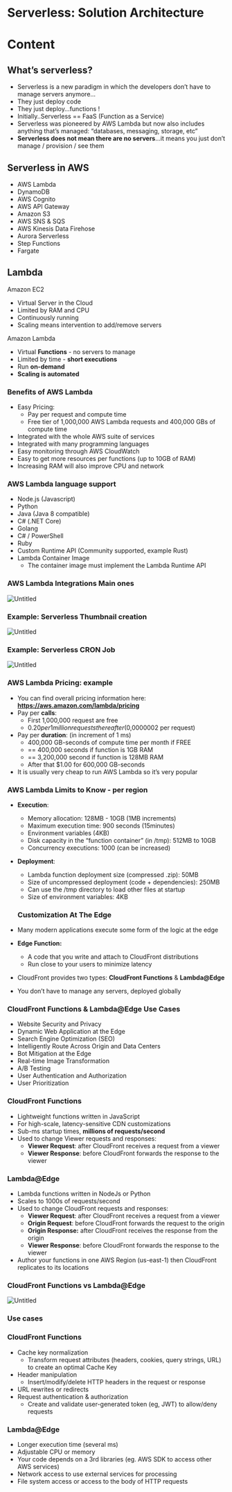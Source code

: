 # Serverless: Solution Architecture

# Content

## What’s serverless?

- Serverless is a new paradigm in which the developers don’t have to manage servers anymore…
- They just deploy code
- They just deploy…functions !
- Initially..Serverless == FaaS (Function as a Service)
- Serverless was pioneered by AWS Lambda but now also includes anything that’s managed: “databases, messaging, storage, etc”
- **Serverless does not mean there are no servers**…it means you just don’t manage / provision / see them

## Serverless in AWS

- AWS Lambda
- DynamoDB
- AWS Cognito
- AWS API Gateway
- Amazon S3
- AWS SNS & SQS
- AWS Kinesis Data Firehose
- Aurora Serverless
- Step Functions
- Fargate

## Lambda

Amazon EC2

- Virtual Server in the Cloud
- Limited by RAM and CPU
- Continuously running
- Scaling means intervention to add/remove servers

Amazon Lambda

- Virtual **Functions** - no servers to manage
- Limited by time - **short executions**
- Run **on-demand**
- **Scaling is automated**

### Benefits of AWS Lambda

- Easy Pricing:
    - Pay per request and compute time
    - Free tier of 1,000,000 AWS Lambda requests and 400,000 GBs of compute time
- Integrated with the whole AWS suite of services
- Integrated with many programming languages
- Easy monitoring through AWS CloudWatch
- Easy to get more resources per functions (up to 10GB of RAM)
- Increasing RAM will also improve CPU and network

### AWS Lambda language support

- Node.js (Javascript)
- Python
- Java (Java 8 compatible)
- C# (.NET Core)
- Golang
- C# / PowerShell
- Ruby
- Custom Runtime API (Community supported, example Rust)
- Lambda Container Image
    - The container image must implement the Lambda Runtime API

### AWS Lambda Integrations Main ones

![Untitled](https://s3-us-west-2.amazonaws.com/secure.notion-static.com/357b6941-1dc4-494e-8a72-8f0b41539ac2/Untitled.png)

### Example: Serverless Thumbnail creation

![Untitled](https://s3-us-west-2.amazonaws.com/secure.notion-static.com/3b68c79b-4a83-4d71-af19-253695e94a82/Untitled.png)

### Example: Serverless CRON Job

![Untitled](https://s3-us-west-2.amazonaws.com/secure.notion-static.com/6d60f792-1285-4619-a893-763c6fbadefc/Untitled.png)

### AWS Lambda Pricing: example

- You can find overall pricing information here:  **https://aws.amazon.com/lambda/pricing**
- Pay per **calls**:
    - First 1,000,000 request are free
    - $0.20 per 1million requests thereafter ($0,0000002 per request)
- Pay per **duration**: (in increment of 1 ms)
    - 400,000 GB-seconds of compute time per month if FREE
    - == 400,000 seconds if function is 1GB RAM
    - == 3,200,000 second if function is 128MB RAM
    - After that $1.00 for 600,000 GB-seconds
- It is usually very cheap to run AWS Lambda so it’s very popular

### AWS Lambda Limits to Know - per region

- **Execution**:
    - Memory allocation: 128MB - 10GB (1MB increments)
    - Maximum execution time: 900 seconds (15minutes)
    - Environment variables (4KB)
    - Disk capacity in the “function container” (in /tmp): 512MB to 10GB
    - Concurrency executions: 1000 (can be increased)
- **Deployment**:
    - Lambda function deployment size (compressed .zip): 50MB
    - Size of uncompressed deployment (code + dependencies): 250MB
    - Can use the /tmp directory to load other files at startup
    - Size of environment variables: 4KB

    ### Customization At The Edge

- Many modern applications execute some form of the logic at the edge
- **Edge Function:**
    - A code that you write and attach to CloudFront distributions
    - Run close to your users to minimize latency
- CloudFront provides two types: **CloudFront Functions** & **Lambda@Edge**
- You don’t have to manage any servers, deployed globally

### CloudFront Functions & Lambda@Edge Use Cases

- Website Security and Privacy
- Dynamic Web Application at the Edge
- Search Engine Optimization (SEO)
- Intelligently Route Across Origin and Data Centers
- Bot Mitigation at the Edge
- Real-time Image Transformation
- A/B Testing
- User Authentication and Authorization
- User Prioritization

### CloudFront Functions

- Lightweight functions written in JavaScript
- For high-scale, latency-sensitive CDN customizations
- Sub-ms startup times, **millions of requests/second**
- Used to change Viewer requests and responses:
    - **Viewer Request**: after CloudFront receives a request from a viewer
    - **Viewer Response**: before CloudFront forwards the response to the viewer

### Lambda@Edge

- Lambda functions written in NodeJs or Python
- Scales to 1000s of requests/second
- Used to change CloudFront requests and responses:
    - **Viewer Request**: after CloudFront receives a request from a viewer
    - **Origin Request**: before CloudFront forwards the request to the origin
    - **Origin Response:** after CloudFront receives the response from the origin
    - **Viewer Response**: before CloudFront forwards the response to the viewer
- Author your functions in one AWS Region (us-east-1) then CloudFront replicates to its locations

### CloudFront Functions vs Lambda@Edge

![Untitled](https://s3-us-west-2.amazonaws.com/secure.notion-static.com/b98f2b1c-765d-4111-ad8a-28f013a82e36/Untitled.png)

### Use cases

### CloudFront Functions

- Cache key normalization
    - Transform request attributes (headers, cookies, query strings, URL) to create an optimal Cache Key
- Header manipulation
    - Insert/modify/delete HTTP headers in the request or response
- URL rewrites or redirects
- Request authentication & authorization
    - Create and validate user-generated token (eg, JWT) to allow/deny requests

### Lambda@Edge

- Longer execution time (several ms)
- Adjustable CPU or memory
- Your code depends on a 3rd libraries (eg. AWS SDK to access other AWS services)
- Network access to use external services for processing
- File system access or access to the body of HTTP requests